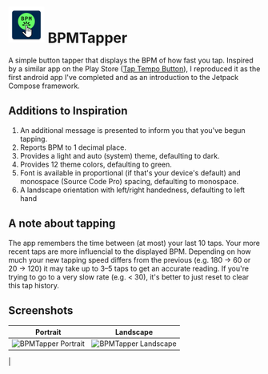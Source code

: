 # ![Logo](./app/src/main/res/mipmap-hdpi/ic_launcher.webp "Logo") BPMTapper

A simple button tapper that displays the BPM of how fast you tap. Inspired by a similar app on the Play Store ([Tap Tempo Button](https://play.google.com/store/apps/details?id=com.diegoguevara.taptempo&hl=en_US)), I reproduced it as the first android app I've completed and as an introduction to the Jetpack Compose framework.

## Additions to Inspiration

1. An additional message is presented to inform you that you've begun tapping.
2. Reports BPM to 1 decimal place.
3. Provides a light and auto (system) theme, defaulting to dark.
4. Provides 12 theme colors, defaulting to green.
5. Font is available in proportional (if that's your device's default) and monospace (Source Code Pro) spacing, defaulting to monospace.
6. A landscape orientation with left/right handedness, defaulting to left hand

## A note about tapping

The app remembers the time between (at most) your last 10 taps. Your more recent taps are more influencial to the displayed BPM. Depending on how much your new tapping speed differs from the previous (e.g. 180 -> 60 or 20 -> 120) it may take up to 3–5 taps to get an accurate reading. If you're trying to go to a very slow rate (e.g. < 30), it's better to just reset to clear this tap history.

## Screenshots

|Portrait|Landscape|
|---|---|
|![BPMTapper Portrait](https://github.com/zecuse/BPMTapper/assets/19420775/9c9bd2af-9fa0-4f46-b531-7592d3280708)|![BPMTapper Landscape](https://github.com/zecuse/BPMTapper/assets/19420775/e4a6ea18-b415-4536-a51f-a15dd55d1013)
|
